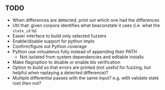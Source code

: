 ## TODO

- When differences are detected, print out which one had the differences
- Util that: given corpora identifies what beaconstate it uses (i.e. what the `state_id` is)
- Easier interface to build only selected fuzzers
- Enable/disable support for python impls
- Confirm/figure out Python coverage
- Python use virtualenvs fully instead of appending their PATH
  - Not isolated from system dependencies and editable installs
- Make flag/option to disable or enable bls verification
- Option to build so that errors are printed (not useful for fuzzing, but helpful when replaying a detected difference)?
- Multiple differential passes with the same input? e.g. with validate state root then not?
